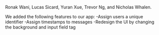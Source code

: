 Ronak Wani, Lucas Sicard, Yuran Xue, Trevor Ng, and Nicholas Whalen.

We added the following features to our app:
-Assign users a unique identifier
-Assign timestamps to messages
-Redesign the UI by changing the background and input field tag
